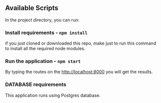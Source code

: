 ## Available Scripts

In the project directory, you can run:

### Install requirements - `npm install`

if you just cloned or downloaded this repo, make just to run this command to install all the required node modules.

### Run the application - `npm start`

By typing the routes on  the [http://localhost:8000](http://localhost:8000) you will get the results.

### DATABASE requirements

This application runs using Postgres database.